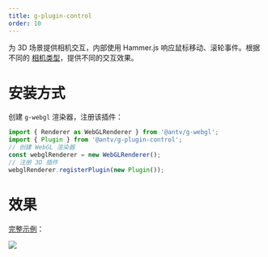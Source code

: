 ```yaml
---
title: g-plugin-control
order: 10
---
```


为 3D 场景提供相机交互，内部使用 Hammer.js 响应鼠标移动、滚轮事件。根据不同的 [相机类型](/zh/docs/api/camera#相机类型)，提供不同的交互效果。

# 安装方式

创建 `g-webgl` 渲染器，注册该插件：

```js
import { Renderer as WebGLRenderer } from '@antv/g-webgl';
import { Plugin } from '@antv/g-plugin-control';
// 创建 WebGL 渲染器
const webglRenderer = new WebGLRenderer();
// 注册 3D 插件
webglRenderer.registerPlugin(new Plugin());
```

# 效果

[完整示例](/zh/examples/plugins#orbit-control)：

![](https://gw.alipayobjects.com/mdn/rms_6ae20b/afts/img/A*1u8eRKMbVX8AAAAAAAAAAAAAARQnAQ)
